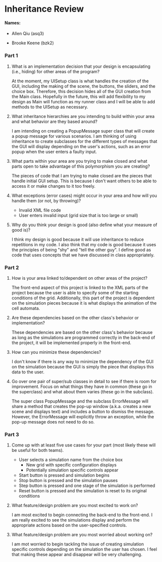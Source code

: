 # Inheritance Review

#### Names:
* Allen Qiu (asq3)

* Brooke Keene (bzk2)

### Part 1
1. What is an implementation decision that your design is encapsulating (i.e., hiding) for other areas of the program?
    
    At the moment, my UISetup class is what handles the creation of the GUI, including the making of the scene, the 
    buttons, the sliders, and the choice box. Therefore, this decision hides all of the GUI creation from the Main
    class. Hopefully in the future, this will add flexibility to my design as Main will function as my runner class and
    I will be able to add methods to the UISetup as necessary.
    
2. What inheritance hierarchies are you intending to build within your area and what behavior are they based around?

    I am intending on creating a PopupMessage super class that will create a popup message for various scenarios. I am 
    thinking of using inheritance to create subclasses for the different types of messages that the GUI will display
    depending on the user's actions, such as an error popup when the user enters a faulty input.
    
3. What parts within your area are you trying to make closed and what parts open to take advantage of this polymorphism 
you are creating?

    The pieces of code that I am trying to make closed are the pieces that handle initial GUI setup. This is because I 
    don't want others to be able to access it or make changes to it too freely.

4. What exceptions (error cases) might occur in your area and how will you handle them (or not, by throwing)?
    
    * Invalid XML file code
    * User enters invalid input (grid size that is too large or small)

5. Why do you think your design is good (also define what your measure of good is)?

    I think my design is good because it will use inheritance to reduce repetitions in my code. I also think that my
    code is good because it uses the principles of being "shy" and "tell the other guy". I define good as code that uses
    concepts that we have discussed in class appropriately.

### Part 2
1. How is your area linked to/dependent on other areas of the project?
    
    The front-end aspect of this project is linked to the XML parts of the project because the user is able to specify
    some of the starting conditions of the grid. Additionally, this part of the project is dependent on the simulation 
    pieces because it is what displays the animation of the cell automata.
    
2. Are these dependencies based on the other class's behavior or implementation?

    These dependencies are based on the other class's behavior because as long as the simulations are programmed 
    correctly in the back-end of the project, it will be implemented properly in the front-end.
    
3. How can you minimize these dependencies?

    I don't know if there is any way to minimize the dependency of the GUI on the simulation because the GUI is simply 
    the piece that displays this data to the user.

4. Go over one pair of super/sub classes in detail to see if there is room for improvement. 
   Focus on what things they have in common (these go in the superclass) and what about them varies (these go in the subclass).
   
   The super class PopupMessage and the subclass ErrorMessage will share a method that creates the pop-up window (a.k.a.
   creates a new scene and displays text) and includes a button to dismiss the message. However, the ErrorMessage will 
   explicitly throw an exception, while the pop-up message does not need to do so.

### Part 3
1. Come up with at least five use cases for your part (most likely these will be useful for both teams).
    * User selects a simulation name from the choice box
        * New grid with specific configuration displays
        * Potentially simulation specific controls appear
    * Start button is pressed and simulation begins
    * Stop button is pressed and the simulation pauses
    * Step button is pressed and one stage of the simulation is performed
    * Reset button is pressed and the simulation is reset to its original conditions
    
2. What feature/design problem are you most excited to work on?

    I am most excited to begin connecting the back-end to the front-end. I am really excited to see the simulations
    display and perform the appropriate actions based on the user-specified controls.
    
3. What feature/design problem are you most worried about working on?
    
    I am mot worried to begin tackling the issue of creating simulation specific controls depending on the simulation
    the user has chosen. I feel that making these appear and disappear will be very challenging.
